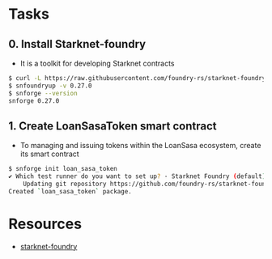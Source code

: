 # Tasks
## 0. Install Starknet-foundry
- It is a toolkit for developing Starknet contracts 
```bash
$ curl -L https://raw.githubusercontent.com/foundry-rs/starknet-foundry/master/scripts/install.sh | sh
$ snfoundryup -v 0.27.0
$ snforge --version
snforge 0.27.0
```
## 1. Create LoanSasaToken smart contract
- To managing and issuing tokens within the LoanSasa ecosystem, create its smart contract
```bash
$ snforge init loan_sasa_token
✔ Which test runner do you want to set up? · Starknet Foundry (default)
    Updating git repository https://github.com/foundry-rs/starknet-foundry
Created `loan_sasa_token` package.
```

# Resources
- [starknet-foundry](https://github.com/foundry-rs/starknet-foundry)